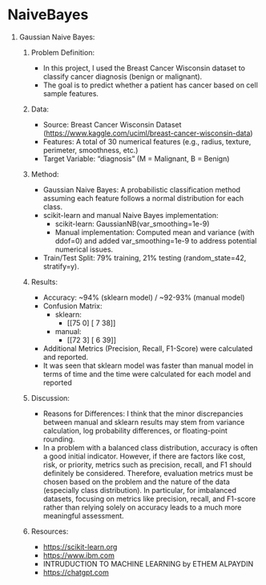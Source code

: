 # NaiveBayes

1) Gaussian Naive Bayes:
   1. Problem Definition:
      - In this project, I used the Breast Cancer Wisconsin dataset to classify cancer diagnosis (benign or malignant).
      - The goal is to predict whether a patient has cancer based on cell sample features.
     
   3. Data:
      - Source: Breast Cancer Wisconsin Dataset (https://www.kaggle.com/uciml/breast-cancer-wisconsin-data)
      - Features: A total of 30 numerical features (e.g., radius, texture, perimeter, smoothness, etc.)
      - Target Variable: “diagnosis” (M = Malignant, B = Benign)
     
   4. Method:
      - Gaussian Naive Bayes: A probabilistic classification method assuming each feature follows a normal 
        distribution for each class.
      - scikit-learn and manual Naive Bayes implementation:
          - scikit-learn: GaussianNB(var_smoothing=1e-9)
          - Manual implementation: Computed mean and variance (with ddof=0) and added var_smoothing=1e-9 to address                potential numerical issues.
      - Train/Test Split: 79% training, 21% testing (random_state=42, stratify=y).
     
   5. Results:
      - Accuracy: ~94% (sklearn model) / ~92-93% (manual model)
      - Confusion Matrix:
          - sklearn:
             - [[75  0]
               [ 7 38]]
          - manual:
             - [[72  3]
               [ 6 39]]
      - Additional Metrics (Precision, Recall, F1-Score) were calculated and reported.
      - It was seen that sklearn model was faster than manual model in terms of time and the time were calculated for 
        each model and reported
     
   6. Discussion:
      - Reasons for Differences: I think that the minor discrepancies between manual and sklearn results may stem from 
        variance calculation, log probability differences, or floating-point rounding.
      - In a problem with a balanced class distribution, accuracy is often a good initial indicator. However, if there are factors like cost, risk, or priority, 
        metrics such as precision, recall, and F1 should definitely be considered. Therefore, evaluation metrics must be chosen based on the problem and the nature 
        of the data (especially class distribution). In particular, for imbalanced datasets, focusing on metrics like precision, recall, and F1-score rather than 
        relying solely on accuracy leads to a much more meaningful assessment.

   7. Resources:
      - https://scikit-learn.org
      - https://www.ibm.com
      - INTRUDUCTION TO MACHINE LEARNING by ETHEM ALPAYDIN
      - https://chatgpt.com





  



  


      


       

   

    
